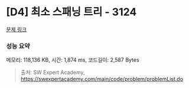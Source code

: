 # [D4] 최소 스패닝 트리 - 3124 

[문제 링크](https://swexpertacademy.com/main/code/problem/problemDetail.do?contestProbId=AV_mSnmKUckDFAWb) 

### 성능 요약

메모리: 118,136 KB, 시간: 1,874 ms, 코드길이: 2,587 Bytes



> 출처: SW Expert Academy, https://swexpertacademy.com/main/code/problem/problemList.do
